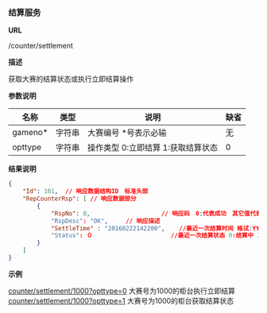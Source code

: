 
### 结算服务

**URL**

/counter/settlement

**描述**

获取大赛的结算状态或执行立即结算操作

**参数说明**

|名称|类型|说明|缺省|
| -------- | -------- | -------- | -------- |
|gameno\*|字符串|大赛编号 \*号表示必输|无|
|opttype|字符串|操作类型 0:立即结算 1:获取结算状态|0|


**结果说明**

```json
{
	"Id": 101,  // 响应数据结构ID　标准头部
	"RepCounterRsp": [ // 响应数据部分
		{
			"RspNo": 0,                    // 响应码　0:代表成功　其它值代表失败
			"RspDesc": "OK",　　　// 响应描述
			"SettleTime" : "20160222142200",    //最近一次结算时间 格试:YYMMDDhhmmss
			"Status": ０                      //最近一次结算状态 0:结算中 1:结算完成 2:待结算
		}
	]
}
```

**示例**

[counter/settlement/1000?opttype=0]($APIHOST$/counter/settlement/1000?opttype=0)
大赛号为1000的柜台执行立即结算
[counter/settlement/1000?opttype=1]($APIHOST$/counter/settlement/1000?opttype=1)
大赛号为1000的柜台获取结算状态